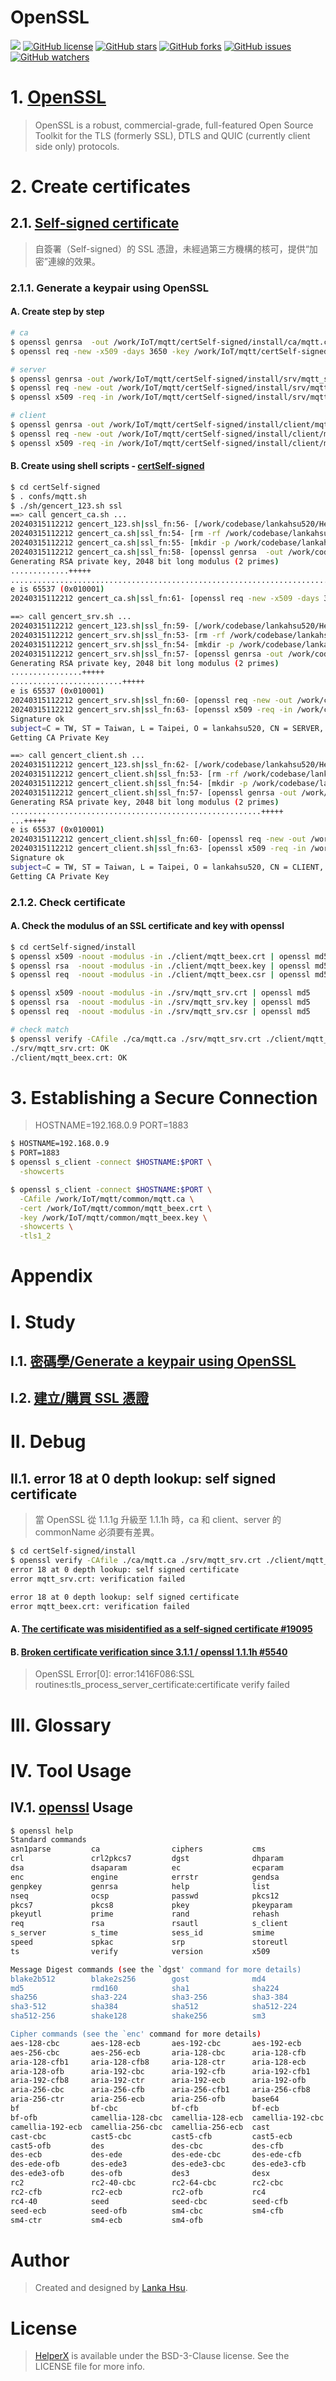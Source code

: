 # OpenSSL

[![](https://img.shields.io/badge/Powered%20by-lankahsu%20-brightgreen.svg)](https://github.com/lankahsu520/HelperX)
[![GitHub license][license-image]][license-url]
[![GitHub stars][stars-image]][stars-url]
[![GitHub forks][forks-image]][forks-url]
[![GitHub issues][issues-image]][issues-image]
[![GitHub watchers][watchers-image]][watchers-image]

[license-image]: https://img.shields.io/github/license/lankahsu520/HelperX.svg
[license-url]: https://github.com/lankahsu520/HelperX/blob/master/LICENSE
[stars-image]: https://img.shields.io/github/stars/lankahsu520/HelperX.svg
[stars-url]: https://github.com/lankahsu520/HelperX/stargazers
[forks-image]: https://img.shields.io/github/forks/lankahsu520/HelperX.svg
[forks-url]: https://github.com/lankahsu520/HelperX/network
[issues-image]: https://img.shields.io/github/issues/lankahsu520/HelperX.svg
[issues-url]: https://github.com/lankahsu520/HelperX/issues
[watchers-image]: https://img.shields.io/github/watchers/lankahsu520/HelperX.svg
[watchers-url]: https://github.com/lankahsu520/HelperX/watchers

# 1. [OpenSSL](https://github.com/openssl/openssl)

> OpenSSL is a robust, commercial-grade, full-featured Open Source Toolkit for the TLS (formerly SSL), DTLS and QUIC (currently client side only) protocols.

# 2. Create certificates

## 2.1. [Self-signed certificate](https://en.wikipedia.org/wiki/Self-signed_certificate)

> 自簽署（Self-signed）的 SSL 憑證，未經過第三方機構的核可，提供“加密”連線的效果。

### 2.1.1. Generate a keypair using OpenSSL

#### A. Create step by step

```bash
# ca
$ openssl genrsa  -out /work/IoT/mqtt/certSelf-signed/install/ca/mqtt.ca.key 2048
$ openssl req -new -x509 -days 3650 -key /work/IoT/mqtt/certSelf-signed/install/ca/mqtt.ca.key -out /work/IoT/mqtt/certSelf-signed/install/ca/mqtt.ca -config /work/IoT/mqtt/certSelf-signed/certDefines/mqtt/ca.conf

# server
$ openssl genrsa -out /work/IoT/mqtt/certSelf-signed/install/srv/mqtt_srv.key 2048
$ openssl req -new -out /work/IoT/mqtt/certSelf-signed/install/srv/mqtt_srv.csr -key /work/IoT/mqtt/certSelf-signed/install/srv/mqtt_srv.key -config /work/IoT/mqtt/certSelf-signed/certDefines/mqtt/server.conf
$ openssl x509 -req -in /work/IoT/mqtt/certSelf-signed/install/srv/mqtt_srv.csr -CA /work/IoT/mqtt/certSelf-signed/install/ca/mqtt.ca -CAkey /work/IoT/mqtt/certSelf-signed/install/ca/mqtt.ca.key -CAcreateserial -out /work/IoT/mqtt/certSelf-signed/install/srv/mqtt_srv.crt -days 3650 -extfile /work/IoT/mqtt/certSelf-signed/certDefines/mqtt/alt.ext

# client
$ openssl genrsa -out /work/IoT/mqtt/certSelf-signed/install/client/mqtt_beex.key 2048
$ openssl req -new -out /work/IoT/mqtt/certSelf-signed/install/client/mqtt_beex.csr -key /work/IoT/mqtt/certSelf-signed/install/client/mqtt_beex.key -config /work/IoT/mqtt/certSelf-signed/certDefines/mqtt/client.conf
$ openssl x509 -req -in /work/IoT/mqtt/certSelf-signed/install/client/mqtt_beex.csr -CA /work/IoT/mqtt/certSelf-signed/install/ca/mqtt.ca -CAkey /work/IoT/mqtt/certSelf-signed/install/ca/mqtt.ca.key -CAserial /work/IoT/mqtt/certSelf-signed/install/ca/mqtt.srl -out /work/IoT/mqtt/certSelf-signed/install/client/mqtt_beex.crt -days 3650 -extfile /work/IoT/mqtt/certSelf-signed/certDefines/mqtt/alt.ext
```

#### B. Create using shell scripts - [certSelf-signed](https://github.com/lankahsu520/HelperX/blob/master/OpenSSL/certSelf-signed)

```bash
$ cd certSelf-signed
$ . confs/mqtt.sh
$ ./sh/gencert_123.sh ssl
==> call gencert_ca.sh ...
20240315112212 gencert_123.sh|ssl_fn:56- [/work/codebase/lankahsu520/HelperX/OpenSSL/certSelf-signed/sh/gencert_ca.sh ssl]
20240315112212 gencert_ca.sh|ssl_fn:54- [rm -rf /work/codebase/lankahsu520/HelperX/OpenSSL/certSelf-signed/install/ca]
20240315112212 gencert_ca.sh|ssl_fn:55- [mkdir -p /work/codebase/lankahsu520/HelperX/OpenSSL/certSelf-signed/install/ca]
20240315112212 gencert_ca.sh|ssl_fn:58- [openssl genrsa  -out /work/codebase/lankahsu520/HelperX/OpenSSL/certSelf-signed/install/ca/mqtt.ca.key 2048]
Generating RSA private key, 2048 bit long modulus (2 primes)
.............+++++
...............................................................................................................................................................................................+++++
e is 65537 (0x010001)
20240315112212 gencert_ca.sh|ssl_fn:61- [openssl req -new -x509 -days 3650 -key /work/codebase/lankahsu520/HelperX/OpenSSL/certSelf-signed/install/ca/mqtt.ca.key -out /work/codebase/lankahsu520/HelperX/OpenSSL/certSelf-signed/install/ca/mqtt.ca -config /work/codebase/lankahsu520/HelperX/OpenSSL/certSelf-signed/certDefines/mqtt/ca.conf]

==> call gencert_srv.sh ...
20240315112212 gencert_123.sh|ssl_fn:59- [/work/codebase/lankahsu520/HelperX/OpenSSL/certSelf-signed/sh/gencert_srv.sh ssl]
20240315112212 gencert_srv.sh|ssl_fn:53- [rm -rf /work/codebase/lankahsu520/HelperX/OpenSSL/certSelf-signed/install/srv]
20240315112212 gencert_srv.sh|ssl_fn:54- [mkdir -p /work/codebase/lankahsu520/HelperX/OpenSSL/certSelf-signed/install/srv]
20240315112212 gencert_srv.sh|ssl_fn:57- [openssl genrsa -out /work/codebase/lankahsu520/HelperX/OpenSSL/certSelf-signed/install/srv/mqtt_srv.key 2048]
Generating RSA private key, 2048 bit long modulus (2 primes)
................+++++
.........................+++++
e is 65537 (0x010001)
20240315112212 gencert_srv.sh|ssl_fn:60- [openssl req -new -out /work/codebase/lankahsu520/HelperX/OpenSSL/certSelf-signed/install/srv/mqtt_srv.csr -key /work/codebase/lankahsu520/HelperX/OpenSSL/certSelf-signed/install/srv/mqtt_srv.key -config /work/codebase/lankahsu520/HelperX/OpenSSL/certSelf-signed/certDefines/mqtt/server.conf]
20240315112212 gencert_srv.sh|ssl_fn:63- [openssl x509 -req -in /work/codebase/lankahsu520/HelperX/OpenSSL/certSelf-signed/install/srv/mqtt_srv.csr -CA /work/codebase/lankahsu520/HelperX/OpenSSL/certSelf-signed/install/ca/mqtt.ca -CAkey /work/codebase/lankahsu520/HelperX/OpenSSL/certSelf-signed/install/ca/mqtt.ca.key -CAcreateserial -out /work/codebase/lankahsu520/HelperX/OpenSSL/certSelf-signed/install/srv/mqtt_srv.crt -days 3650 -extfile /work/codebase/lankahsu520/HelperX/OpenSSL/certSelf-signed/certDefines/mqtt/alt.ext]
Signature ok
subject=C = TW, ST = Taiwan, L = Taipei, O = lankahsu520, CN = SERVER, emailAddress = lankahsu@gmail.com
Getting CA Private Key

==> call gencert_client.sh ...
20240315112212 gencert_123.sh|ssl_fn:62- [/work/codebase/lankahsu520/HelperX/OpenSSL/certSelf-signed/sh/gencert_client.sh ssl]
20240315112212 gencert_client.sh|ssl_fn:53- [rm -rf /work/codebase/lankahsu520/HelperX/OpenSSL/certSelf-signed/install/client]
20240315112212 gencert_client.sh|ssl_fn:54- [mkdir -p /work/codebase/lankahsu520/HelperX/OpenSSL/certSelf-signed/install/client]
20240315112212 gencert_client.sh|ssl_fn:57- [openssl genrsa -out /work/codebase/lankahsu520/HelperX/OpenSSL/certSelf-signed/install/client/mqtt_beex.key 2048]
Generating RSA private key, 2048 bit long modulus (2 primes)
........................................................+++++
...+++++
e is 65537 (0x010001)
20240315112212 gencert_client.sh|ssl_fn:60- [openssl req -new -out /work/codebase/lankahsu520/HelperX/OpenSSL/certSelf-signed/install/client/mqtt_beex.csr -key /work/codebase/lankahsu520/HelperX/OpenSSL/certSelf-signed/install/client/mqtt_beex.key -config /work/codebase/lankahsu520/HelperX/OpenSSL/certSelf-signed/certDefines/mqtt/client.conf]
20240315112212 gencert_client.sh|ssl_fn:63- [openssl x509 -req -in /work/codebase/lankahsu520/HelperX/OpenSSL/certSelf-signed/install/client/mqtt_beex.csr -CA /work/codebase/lankahsu520/HelperX/OpenSSL/certSelf-signed/install/ca/mqtt.ca -CAkey /work/codebase/lankahsu520/HelperX/OpenSSL/certSelf-signed/install/ca/mqtt.ca.key -CAserial /work/codebase/lankahsu520/HelperX/OpenSSL/certSelf-signed/install/ca/mqtt.srl -out /work/codebase/lankahsu520/HelperX/OpenSSL/certSelf-signed/install/client/mqtt_beex.crt -days 3650 -extfile /work/codebase/lankahsu520/HelperX/OpenSSL/certSelf-signed/certDefines/mqtt/alt.ext]
Signature ok
subject=C = TW, ST = Taiwan, L = Taipei, O = lankahsu520, CN = CLIENT, emailAddress = lankahsu@gmail.com
Getting CA Private Key
```

### 2.1.2. Check certificate

#### A. Check the modulus of an SSL certificate and key with openssl

```bash
$ cd certSelf-signed/install
$ openssl x509 -noout -modulus -in ./client/mqtt_beex.crt | openssl md5
$ openssl rsa  -noout -modulus -in ./client/mqtt_beex.key | openssl md5
$ openssl req  -noout -modulus -in ./client/mqtt_beex.csr | openssl md5

$ openssl x509 -noout -modulus -in ./srv/mqtt_srv.crt | openssl md5
$ openssl rsa  -noout -modulus -in ./srv/mqtt_srv.key | openssl md5
$ openssl req  -noout -modulus -in ./srv/mqtt_srv.csr | openssl md5

# check match
$ openssl verify -CAfile ./ca/mqtt.ca ./srv/mqtt_srv.crt ./client/mqtt_beex.crt
./srv/mqtt_srv.crt: OK
./client/mqtt_beex.crt: OK
```


# 3. Establishing a Secure Connection

> HOSTNAME=192.168.0.9
> PORT=1883

```bash
$ HOSTNAME=192.168.0.9
$ PORT=1883
$ openssl s_client -connect $HOSTNAME:$PORT \
  -showcerts
```

```bash
$ openssl s_client -connect $HOSTNAME:$PORT \
  -CAfile /work/IoT/mqtt/common/mqtt.ca \
  -cert /work/IoT/mqtt/common/mqtt_beex.crt \
  -key /work/IoT/mqtt/common/mqtt_beex.key \
  -showcerts \
  -tls1_2
```

# Appendix

# I. Study

## I.1. [密碼學/Generate a keypair using OpenSSL](https://zh.wikibooks.org/zh-tw/密码学/Generate_a_keypair_using_OpenSSL)

## I.2. [建立/購買 SSL 憑證](https://docs.gandi.net/zh-hant/ssl/create/index.html)

# II. Debug

## II.1. error 18 at 0 depth lookup: self signed certificate

>當 OpenSSL 從 1.1.1g 升級至 1.1.1h 時，ca 和 client、server 的 commonName 必須要有差異。

```bash
$ cd certSelf-signed/install
$ openssl verify -CAfile ./ca/mqtt.ca ./srv/mqtt_srv.crt ./client/mqtt_beex.crt
error 18 at 0 depth lookup: self signed certificate
error mqtt_srv.crt: verification failed

error 18 at 0 depth lookup: self signed certificate
error mqtt_beex.crt: verification failed
```

#### A. [The certificate was misidentified as a self-signed certificate #19095](https://github.com/openssl/openssl/issues/19095)

#### B. [Broken certificate verification since 3.1.1 / openssl 1.1.1h #5540](https://github.com/pyca/cryptography/issues/5540)

> OpenSSL Error[0]: error:1416F086:SSL routines:tls_process_server_certificate:certificate verify failed

# III. Glossary

# IV. Tool Usage

## IV.1. [openssl](https://manpages.ubuntu.com/manpages/focal/en/man1/openssl.1ssl.html) Usage

```bash
$ openssl help
Standard commands
asn1parse         ca                ciphers           cms
crl               crl2pkcs7         dgst              dhparam
dsa               dsaparam          ec                ecparam
enc               engine            errstr            gendsa
genpkey           genrsa            help              list
nseq              ocsp              passwd            pkcs12
pkcs7             pkcs8             pkey              pkeyparam
pkeyutl           prime             rand              rehash
req               rsa               rsautl            s_client
s_server          s_time            sess_id           smime
speed             spkac             srp               storeutl
ts                verify            version           x509

Message Digest commands (see the `dgst' command for more details)
blake2b512        blake2s256        gost              md4
md5               rmd160            sha1              sha224
sha256            sha3-224          sha3-256          sha3-384
sha3-512          sha384            sha512            sha512-224
sha512-256        shake128          shake256          sm3

Cipher commands (see the `enc' command for more details)
aes-128-cbc       aes-128-ecb       aes-192-cbc       aes-192-ecb
aes-256-cbc       aes-256-ecb       aria-128-cbc      aria-128-cfb
aria-128-cfb1     aria-128-cfb8     aria-128-ctr      aria-128-ecb
aria-128-ofb      aria-192-cbc      aria-192-cfb      aria-192-cfb1
aria-192-cfb8     aria-192-ctr      aria-192-ecb      aria-192-ofb
aria-256-cbc      aria-256-cfb      aria-256-cfb1     aria-256-cfb8
aria-256-ctr      aria-256-ecb      aria-256-ofb      base64
bf                bf-cbc            bf-cfb            bf-ecb
bf-ofb            camellia-128-cbc  camellia-128-ecb  camellia-192-cbc
camellia-192-ecb  camellia-256-cbc  camellia-256-ecb  cast
cast-cbc          cast5-cbc         cast5-cfb         cast5-ecb
cast5-ofb         des               des-cbc           des-cfb
des-ecb           des-ede           des-ede-cbc       des-ede-cfb
des-ede-ofb       des-ede3          des-ede3-cbc      des-ede3-cfb
des-ede3-ofb      des-ofb           des3              desx
rc2               rc2-40-cbc        rc2-64-cbc        rc2-cbc
rc2-cfb           rc2-ecb           rc2-ofb           rc4
rc4-40            seed              seed-cbc          seed-cfb
seed-ecb          seed-ofb          sm4-cbc           sm4-cfb
sm4-ctr           sm4-ecb           sm4-ofb
```

# Author

> Created and designed by [Lanka Hsu](lankahsu@gmail.com).

# License

> [HelperX](https://github.com/lankahsu520/HelperX) is available under the BSD-3-Clause license. See the LICENSE file for more info.

